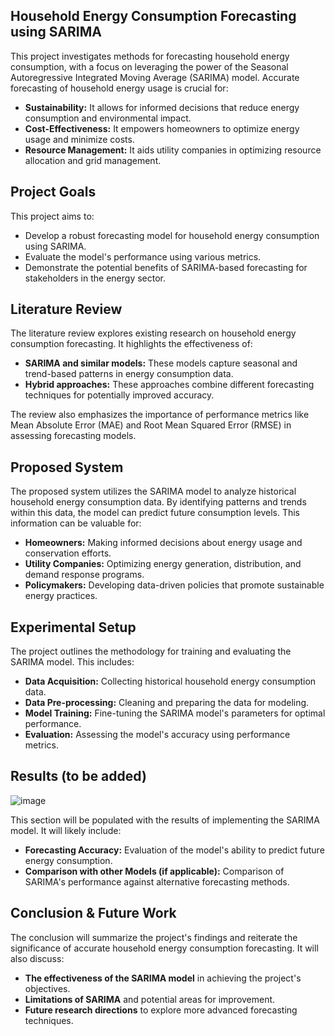 ## Household Energy Consumption Forecasting using SARIMA

This project investigates methods for forecasting household energy consumption, with a focus on leveraging the power of the Seasonal Autoregressive Integrated Moving Average (SARIMA) model. Accurate forecasting of household energy usage is crucial for:

* **Sustainability:**  It allows for informed decisions that reduce energy consumption and environmental impact.
* **Cost-Effectiveness:**  It empowers homeowners to optimize energy usage and minimize costs.
* **Resource Management:**  It aids utility companies in optimizing resource allocation and grid management.

## Project Goals

This project aims to:

* Develop a robust forecasting model for household energy consumption using SARIMA.
* Evaluate the model's performance using various metrics.
* Demonstrate the potential benefits of SARIMA-based forecasting for stakeholders in the energy sector.

## Literature Review

The literature review explores existing research on household energy consumption forecasting. It highlights the effectiveness of:

* **SARIMA and similar models:**  These models capture seasonal and trend-based patterns in energy consumption data.
* **Hybrid approaches:**  These approaches combine different forecasting techniques for potentially improved accuracy.

The review also emphasizes the importance of performance metrics like Mean Absolute Error (MAE) and Root Mean Squared Error (RMSE) in assessing forecasting models.

## Proposed System

The proposed system utilizes the SARIMA model to analyze historical household energy consumption data. By identifying patterns and trends within this data, the model can predict future consumption levels. This information can be valuable for:

* **Homeowners:**  Making informed decisions about energy usage and conservation efforts.
* **Utility Companies:**  Optimizing energy generation, distribution, and demand response programs.
* **Policymakers:**  Developing data-driven policies that promote sustainable energy practices.

## Experimental Setup

The project outlines the methodology for training and evaluating the SARIMA model. This includes:

* **Data Acquisition:**  Collecting historical household energy consumption data.
* **Data Pre-processing:**  Cleaning and preparing the data for modeling.
* **Model Training:**  Fine-tuning the SARIMA model's parameters for optimal performance.
* **Evaluation:**  Assessing the model's accuracy using performance metrics.

## Results (to be added)
![image](https://github.com/FajanSunusara/Household-Energy-Consumpition-Prediction-Using-Time-Series/assets/49346372/a118d0a1-158d-43a8-8caf-8b68ee846e55)


This section will be populated with the results of implementing the SARIMA model. It will likely include:

* **Forecasting Accuracy:**  Evaluation of the model's ability to predict future energy consumption.
* **Comparison with other Models (if applicable):**  Comparison of SARIMA's performance against alternative forecasting methods.

## Conclusion & Future Work

The conclusion will summarize the project's findings and reiterate the significance of accurate household energy consumption forecasting. It will also discuss:

* **The effectiveness of the SARIMA model** in achieving the project's objectives.
* **Limitations of SARIMA** and potential areas for improvement.
* **Future research directions** to explore more advanced forecasting techniques.
